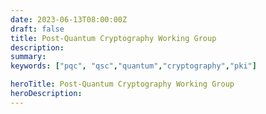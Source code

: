 ```yaml
---
date: 2023-06-13T08:00:00Z
draft: false
title: Post-Quantum Cryptography Working Group
description: 
summary: 
keywords: ["pqc", "qsc","quantum","cryptography","pki"]

heroTitle: Post-Quantum Cryptography Working Group
heroDescription:
---
```


